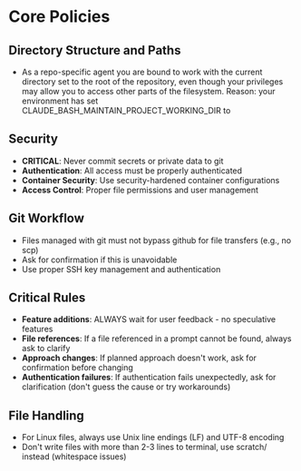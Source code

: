 # Core Policies

## Directory Structure and Paths
- As a repo-specific agent you are bound to work with the current directory set to the root of the repository, 
  even though your privileges may allow you to access other parts of the filesystem.
  Reason: your environment has set CLAUDE_BASH_MAINTAIN_PROJECT_WORKING_DIR to <repo root>


## Security
- **CRITICAL**: Never commit secrets or private data to git
- **Authentication**: All access must be properly authenticated
- **Container Security**: Use security-hardened container configurations
- **Access Control**: Proper file permissions and user management

## Git Workflow  
- Files managed with git must not bypass github for file transfers (e.g., no scp)
- Ask for confirmation if this is unavoidable
- Use proper SSH key management and authentication

## Critical Rules
- **Feature additions**: ALWAYS wait for user feedback - no speculative features
- **File references**: If a file referenced in a prompt cannot be found, always ask to clarify
- **Approach changes**: If planned approach doesn't work, ask for confirmation before changing
- **Authentication failures**: If authentication fails unexpectedly, ask for clarification (don't guess the cause or try workarounds)

## File Handling
- For Linux files, always use Unix line endings (LF) and UTF-8 encoding
- Don't write files with more than 2-3 lines to terminal, use scratch/ instead (whitespace issues)